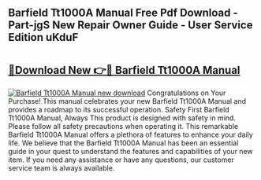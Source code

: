 ## Barfield Tt1000A Manual Free Pdf Download - Part-jgS New Repair Owner Guide - User Service Edition uKduF

# <h2><a href="http://bc51424.oget.top/?id=Barfield+Tt1000A+Manual">🔗Download New 👉🔴 Barfield Tt1000A Manual</a></h2>

[![Barfield Tt1000A Manual new download](https://i.imgur.com/5g1atiW.png)](http://bc51424.oget.top/?id=Barfield+Tt1000A+Manual)
Congratulations on Your Purchase! This manual celebrates your new Barfield Tt1000A Manual and provides a roadmap to its successful operation. Safety First Barfield Tt1000A Manual, Always This product is designed with safety in mind. Please follow all safety precautions when operating it. This remarkable Barfield Tt1000A Manual offers a plethora of features to enhance your daily life. We believe that the Barfield Tt1000A Manual has been an essential guide in your quest to understand the features and capabilities of your new item. If you need any assistance or have any questions, our customer service team is always available.
